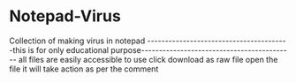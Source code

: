 # Notepad-Virus
Collection of making virus in notepad
----------------------------------------this is for only educational purpose-------------------------------------------
all files are easily accessible to use
click download as raw file
open the file it will take action as per the comment
